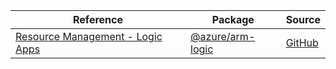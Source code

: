 | Reference | Package | Source |
|---|---|---|
|[Resource Management - Logic Apps](arm-logic-readme.md)|[@azure/arm-logic](https://www.npmjs.com/package/@azure/arm-logic)|[GitHub](https://github.com/Azure/azure-sdk-for-js/blob/main/sdk/logic/arm-logic)|
